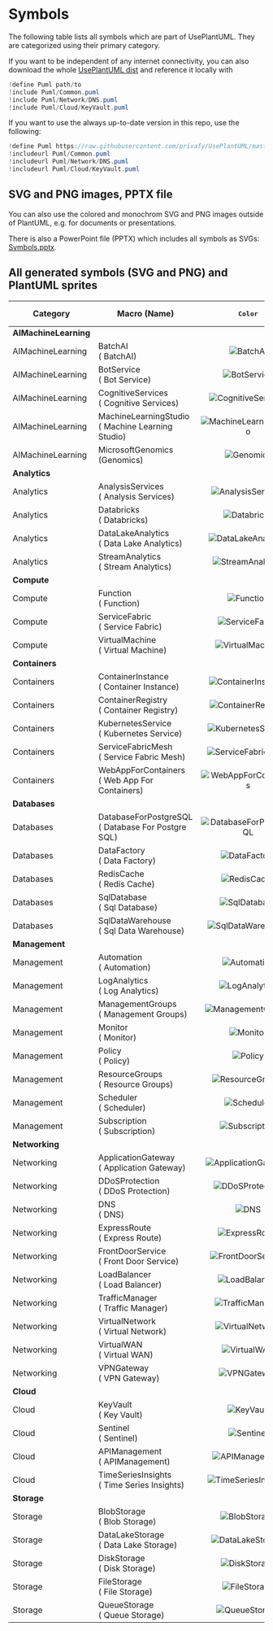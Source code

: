 #  Symbols

The following table lists all symbols which are part of UsePlantUML.
They are categorized using their primary category.

If you want to be independent of any internet connectivity, you can also download the whole [UsePlantUML dist](dist/) and reference it locally with

```c#
!define Puml path/to
!include Puml/Common.puml
!include Puml/Network/DNS.puml
!include Puml/Cloud/KeyVault.puml
```

If you want to use the always up-to-date version in this repo, use the following:

```c#
!define Puml https://raw.githubusercontent.com/privafy/UsePlantUML/master/dist
!includeurl Puml/Common.puml
!includeurl Puml/Network/DNS.puml
!includeurl Puml/Cloud/KeyVault.puml
```

## SVG and PNG images, PPTX file

You can also use the colored and monochrom SVG and PNG images outside of PlantUML, e.g. for documents or presentations.

There is also a PowerPoint file (PPTX) which includes all  symbols as SVGs: [Symbols.pptx](dist/Symbols.pptx?raw=true).

## All generated  symbols (SVG and PNG) and PlantUML sprites

Category | Macro (Name) | <pre>Color</pre> | <pre>Mono </pre> | Url
  ---    |  ---  | :---:  | :---: | ---
**AIMachineLearning** | | | | **AIMachineLearning/all.puml**
AIMachineLearning | BatchAI </br> ( BatchAI) | ![BatchAI](dist/AIMachineLearning/BatchAI.png?raw=true) | ![BatchAI](dist/AIMachineLearning/BatchAI-m.png?raw=true) | AIMachineLearning/BatchAI.puml
AIMachineLearning | BotService </br> ( Bot Service) | ![BotService](dist/AIMachineLearning/BotService.png?raw=true) | ![BotService](dist/AIMachineLearning/BotService-m.png?raw=true) | AIMachineLearning/BotService.puml
AIMachineLearning | CognitiveServices </br> ( Cognitive Services) | ![CognitiveServices](dist/AIMachineLearning/CognitiveServices.png?raw=true) | ![CognitiveServices](dist/AIMachineLearning/CognitiveServices-m.png?raw=true) | AIMachineLearning/CognitiveServices.puml
AIMachineLearning | MachineLearningStudio </br> ( Machine Learning Studio) | ![MachineLearningStudio](dist/AIMachineLearning/MachineLearningStudio.png?raw=true) | ![MachineLearningStudio](dist/AIMachineLearning/MachineLearningStudio-m.png?raw=true) | AIMachineLearning/MachineLearningStudio.puml
AIMachineLearning | MicrosoftGenomics </br> (Genomics) | ![Genomics](dist/AIMachineLearning/Genomics.png?raw=true) | ![Genomics](dist/AIMachineLearning/Genomics-m.png?raw=true) | AIMachineLearning/MicrosoftGenomics.puml
**Analytics** | | | | **Analytics/all.puml**
Analytics | AnalysisServices </br> ( Analysis Services) | ![AnalysisServices](dist/Analytics/AnalysisServices.png?raw=true) | ![AnalysisServices](dist/Analytics/AnalysisServices-m.png?raw=true) | Analytics/AnalysisServices.puml
Analytics | Databricks </br> ( Databricks) | ![Databricks](dist/Analytics/Databricks.png?raw=true) | ![Databricks](dist/Analytics/Databricks-m.png?raw=true) | Analytics/Databricks.puml
Analytics | DataLakeAnalytics </br> ( Data Lake Analytics) | ![DataLakeAnalytics](dist/Analytics/DataLakeAnalytics.png?raw=true) | ![DataLakeAnalytics](dist/Analytics/DataLakeAnalytics-m.png?raw=true) | Analytics/DataLakeAnalytics.puml
Analytics | StreamAnalytics </br> ( Stream Analytics) | ![StreamAnalytics](dist/Analytics/StreamAnalytics.png?raw=true) | ![StreamAnalytics](dist/Analytics/StreamAnalytics-m.png?raw=true) | Analytics/StreamAnalytics.puml
**Compute** | | | | **Compute/all.puml**
Compute | Function </br> ( Function) | ![Function](dist/Compute/Function.png?raw=true) | ![Function](dist/Compute/Function-m.png?raw=true) | Compute/Function.puml
Compute | ServiceFabric </br> ( Service Fabric) | ![ServiceFabric](dist/Compute/ServiceFabric.png?raw=true) | ![ServiceFabric](dist/Compute/ServiceFabric-m.png?raw=true) | Compute/ServiceFabric.puml
Compute | VirtualMachine </br> ( Virtual Machine) | ![VirtualMachine](dist/Compute/VirtualMachine.png?raw=true) | ![VirtualMachine](dist/Compute/VirtualMachine-m.png?raw=true) | Compute/VirtualMachine.puml
**Containers** | | | | **Containers/all.puml**
Containers | ContainerInstance </br> ( Container Instance) | ![ContainerInstance](dist/Containers/ContainerInstance.png?raw=true) | ![ContainerInstance](dist/Containers/ContainerInstance-m.png?raw=true) | Containers/ContainerInstance.puml
Containers | ContainerRegistry </br> ( Container Registry) | ![ContainerRegistry](dist/Containers/ContainerRegistry.png?raw=true) | ![ContainerRegistry](dist/Containers/ContainerRegistry-m.png?raw=true) | Containers/ContainerRegistry.puml
Containers | KubernetesService </br> ( Kubernetes Service) | ![KubernetesService](dist/Containers/KubernetesService.png?raw=true) | ![KubernetesService](dist/Containers/KubernetesService-m.png?raw=true) | Containers/KubernetesService.puml
Containers | ServiceFabricMesh </br> ( Service Fabric Mesh) | ![ServiceFabricMesh](dist/Containers/ServiceFabricMesh.png?raw=true) | ![ServiceFabricMesh](dist/Containers/ServiceFabricMesh-m.png?raw=true) | Containers/ServiceFabricMesh.puml
Containers | WebAppForContainers </br> ( Web App For Containers) | ![WebAppForContainers](dist/Containers/WebAppForContainers.png?raw=true) | ![WebAppForContainers](dist/Containers/WebAppForContainers-m.png?raw=true) | Containers/WebAppForContainers.puml
**Databases** | | | | **Databases/all.puml**
Databases | DatabaseForPostgreSQL </br> ( Database For Postgre SQL) | ![DatabaseForPostgreSQL](dist/Databases/DatabaseForPostgreSQL.png?raw=true) | ![DatabaseForPostgreSQL](dist/Databases/DatabaseForPostgreSQL-m.png?raw=true) | Databases/DatabaseForPostgreSQL.puml
Databases | DataFactory </br> ( Data Factory) | ![DataFactory](dist/Databases/DataFactory.png?raw=true) | ![DataFactory](dist/Databases/DataFactory-m.png?raw=true) | Databases/DataFactory.puml
Databases | RedisCache </br> ( Redis Cache) | ![RedisCache](dist/Databases/RedisCache.png?raw=true) | ![RedisCache](dist/Databases/RedisCache-m.png?raw=true) | Databases/RedisCache.puml
Databases | SqlDatabase </br> ( Sql Database) | ![SqlDatabase](dist/Databases/SqlDatabase.png?raw=true) | ![SqlDatabase](dist/Databases/SqlDatabase-m.png?raw=true) | Databases/SqlDatabase.puml
Databases | SqlDataWarehouse </br> ( Sql Data Warehouse) | ![SqlDataWarehouse](dist/Databases/SqlDataWarehouse.png?raw=true) | ![SqlDataWarehouse](dist/Databases/SqlDataWarehouse-m.png?raw=true) | Databases/SqlDataWarehouse.puml
**Management** | | | | **Management/all.puml**
Management | Automation </br> ( Automation) | ![Automation](dist/Management/Automation.png?raw=true) | ![Automation](dist/Management/Automation-m.png?raw=true) | Management/Automation.puml
Management | LogAnalytics </br> ( Log Analytics) | ![LogAnalytics](dist/Management/LogAnalytics.png?raw=true) | ![LogAnalytics](dist/Management/LogAnalytics-m.png?raw=true) | Management/LogAnalytics.puml
Management | ManagementGroups </br> ( Management Groups) | ![ManagementGroups](dist/Management/ManagementGroups.png?raw=true) | ![ManagementGroups](dist/Management/ManagementGroups-m.png?raw=true) | Management/ManagementGroups.puml
Management | Monitor </br> ( Monitor) | ![Monitor](dist/Management/Monitor.png?raw=true) | ![Monitor](dist/Management/Monitor-m.png?raw=true) | Management/Monitor.puml
Management | Policy </br> ( Policy) | ![Policy](dist/Management/Policy.png?raw=true) | ![Policy](dist/Management/Policy-m.png?raw=true) | Management/Policy.puml
Management | ResourceGroups </br> ( Resource Groups) | ![ResourceGroups](dist/Management/ResourceGroups.png?raw=true) | ![ResourceGroups](dist/Management/ResourceGroups-m.png?raw=true) | Management/ResourceGroups.puml
Management | Scheduler </br> ( Scheduler) | ![Scheduler](dist/Management/Scheduler.png?raw=true) | ![Scheduler](dist/Management/Scheduler-m.png?raw=true) | Management/Scheduler.puml
Management | Subscription </br> ( Subscription) | ![Subscription](dist/Management/Subscription.png?raw=true) | ![Subscription](dist/Management/Subscription-m.png?raw=true) | Management/Subscription.puml
**Networking** | | | | **Networking/all.puml**
Networking | ApplicationGateway </br> ( Application Gateway) | ![ApplicationGateway](dist/Networking/ApplicationGateway.png?raw=true) | ![ApplicationGateway](dist/Networking/ApplicationGateway-m.png?raw=true) | Networking/ApplicationGateway.puml
Networking | DDoSProtection </br> (  DDoS Protection) | ![DDoSProtection](dist/Networking/DDoSProtection.png?raw=true) | ![DDoSProtection](dist/Networking/DDoSProtection-m.png?raw=true) | Networking/DDoSProtection.puml
Networking | DNS </br> ( DNS) | ![DNS](dist/Networking/DNS.png?raw=true) | ![DNS](dist/Networking/DNS-m.png?raw=true) | Networking/DNS.puml
Networking | ExpressRoute </br> ( Express Route) | ![ExpressRoute](dist/Networking/ExpressRoute.png?raw=true) | ![ExpressRoute](dist/Networking/ExpressRoute-m.png?raw=true) | Networking/ExpressRoute.puml
Networking | FrontDoorService </br> ( Front Door Service) | ![FrontDoorService](dist/Networking/FrontDoorService.png?raw=true) | ![FrontDoorService](dist/Networking/FrontDoorService-m.png?raw=true) | Networking/FrontDoorService.puml
Networking | LoadBalancer </br> ( Load Balancer) | ![LoadBalancer](dist/Networking/LoadBalancer.png?raw=true) | ![LoadBalancer](dist/Networking/LoadBalancer-m.png?raw=true) | Networking/LoadBalancer.puml
Networking | TrafficManager </br> ( Traffic Manager) | ![TrafficManager](dist/Networking/TrafficManager.png?raw=true) | ![TrafficManager](dist/Networking/TrafficManager-m.png?raw=true) | Networking/TrafficManager.puml
Networking | VirtualNetwork </br> ( Virtual Network) | ![VirtualNetwork](dist/Networking/VirtualNetwork.png?raw=true) | ![VirtualNetwork](dist/Networking/VirtualNetwork-m.png?raw=true) | Networking/VirtualNetwork.puml
Networking | VirtualWAN </br> ( Virtual WAN) | ![VirtualWAN](dist/Networking/VirtualWAN.png?raw=true) | ![VirtualWAN](dist/Networking/VirtualWAN-m.png?raw=true) | Networking/VirtualWAN.puml
Networking | VPNGateway </br> ( VPN Gateway) | ![VPNGateway](dist/Networking/VPNGateway.png?raw=true) | ![VPNGateway](dist/Networking/VPNGateway-m.png?raw=true) | Networking/VPNGateway.puml
**Cloud** | | | | **Cloud/all.puml**
Cloud | KeyVault </br> ( Key Vault) | ![KeyVault](dist/Cloud/KeyVault.png?raw=true) | ![KeyVault](dist/Cloud/KeyVault-m.png?raw=true) | Cloud/KeyVault.puml
Cloud | Sentinel </br> ( Sentinel) | ![Sentinel](dist/Cloud/Sentinel.png?raw=true) | ![Sentinel](dist/Cloud/Sentinel-m.png?raw=true) | Cloud/Sentinel.puml
Cloud | APIManagement </br> ( APIManagement) | ![APIManagement](dist/Cloud/APIManagement.png?raw=true) | ![APIManagement](dist/Cloud/APIManagement-m.png?raw=true) | Cloud/APIManagement.puml
Cloud | TimeSeriesInsights </br> ( Time Series Insights) | ![TimeSeriesInsights](dist/Cloud/TimeSeriesInsights.png?raw=true) | ![TimeSeriesInsights](dist/Cloud/TimeSeriesInsights-m.png?raw=true) | Cloud/TimeSeriesInsights.puml
**Storage** | | | | **Storage/all.puml**
Storage | BlobStorage </br> ( Blob Storage) | ![BlobStorage](dist/Storage/BlobStorage.png?raw=true) | ![BlobStorage](dist/Storage/BlobStorage-m.png?raw=true) | Storage/BlobStorage.puml
Storage | DataLakeStorage </br> ( Data Lake Storage) | ![DataLakeStorage](dist/Storage/DataLakeStorage.png?raw=true) | ![DataLakeStorage](dist/Storage/DataLakeStorage-m.png?raw=true) | Storage/DataLakeStorage.puml
Storage | DiskStorage </br> ( Disk Storage) | ![DiskStorage](dist/Storage/DiskStorage.png?raw=true) | ![DiskStorage](dist/Storage/DiskStorage-m.png?raw=true) | Storage/DiskStorage.puml
Storage | FileStorage </br> ( File Storage) | ![FileStorage](dist/Storage/FileStorage.png?raw=true) | ![FileStorage](dist/Storage/FileStorage-m.png?raw=true) | Storage/FileStorage.puml
Storage | QueueStorage </br> ( Queue Storage) | ![QueueStorage](dist/Storage/QueueStorage.png?raw=true) | ![QueueStorage](dist/Storage/QueueStorage-m.png?raw=true) | Storage/QueueStorage.puml
